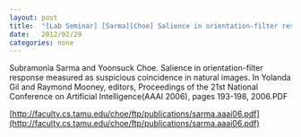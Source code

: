 ```yaml
---
layout: post
title:  "[Lab Seminar] [Sarma][Choe] Salience in orientation-filter response measured as suspicious coincidence in natural images"
date:   2012/02/29
categories: none
---
```








Subramonia Sarma and Yoonsuck Choe. Salience in orientation-filter response measured as suspicious coincidence in natural images. In Yolanda Gil and Raymond Mooney, editors, Proceedings of the 21st National Conference on Artificial Intelligence(AAAI 2006), pages 193-198, 2006.PDF





[http://faculty.cs.tamu.edu/choe/ftp/publications/sarma.aaai06.pdf](http://faculty.cs.tamu.edu/choe/ftp/publications/sarma.aaai06.pdf)



 

